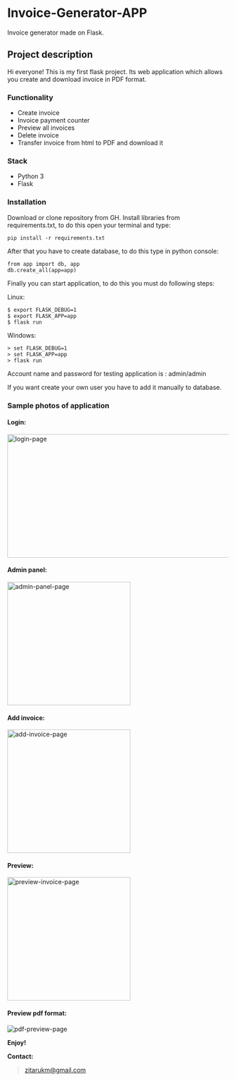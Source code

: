 # Invoice-Generator-APP
Invoice generator made on Flask.

## Project description

Hi everyone! This is my first flask project. Its web application which allows you create and download invoice in PDF format.

### Functionality
* Create invoice
* Invoice payment counter
* Preview all invoices
* Delete invoice
* Transfer invoice from html to PDF and download it


### Stack
* Python 3
* Flask



### Installation

Download or clone repository from GH. Install libraries from requirements.txt, to do this open your terminal and type:
```
pip install -r requirements.txt
```

After that you have to create database, to do this type in python console:
```
from app import db, app
db.create_all(app=app)
```

Finally you can start application, to do this you must do following steps:

Linux:

```
$ export FLASK_DEBUG=1
$ export FLASK_APP=app
$ flask run
```

Windows:

```
> set FLASK_DEBUG=1
> set FLASK_APP=app
> flask run
```

Account name and password for testing application is : admin/admin

If you want create your own user you have to add it manually to database.

### Sample photos of application
#### Login:
<img src="https://i.ibb.co/b1CW1Mn/login-page.jpg" alt="login-page" height="280" width="600">

#### Admin panel:
<img src="https://i.ibb.co/7JYcCQg/admin-panel-page.jpg" alt="admin-panel-page" height="280">

#### Add invoice:
<img src="https://i.ibb.co/NYLDr3q/add-invoice-page.jpg" alt="add-invoice-page" height="280">

#### Preview:
<img src="https://i.ibb.co/7jQt3fw/preview-invoice-page.jpg" alt="preview-invoice-page" height="280">

#### Preview pdf format:
<img src="https://i.ibb.co/1JTDzGk/pdf-preview-page.jpg" alt="pdf-preview-page" border="0">


__Enjoy!__

__Contact:__

>zitarukm@gmail.com
